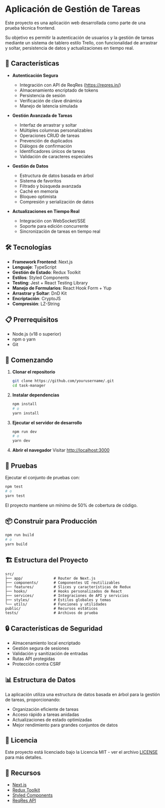 # Aplicación de Gestión de Tareas

Este proyecto es una aplicación web desarrollada como parte de una prueba técnica frontend.

Su objetivo es permitir la autenticación de usuarios y la gestión de tareas mediante un sistema de tablero estilo Trello, con funcionalidad de arrastrar y soltar, persistencia de datos y actualizaciones en tiempo real.

## 🚀 Características

- **Autenticación Segura**

  - Integración con API de ReqRes (https://reqres.in/)
  - Almacenamiento encriptado de tokens
  - Persistencia de sesión
  - Verificación de clave dinámica
  - Manejo de latencia simulada

- **Gestión Avanzada de Tareas**

  - Interfaz de arrastrar y soltar
  - Múltiples columnas personalizables
  - Operaciones CRUD de tareas
  - Prevención de duplicados
  - Diálogos de confirmación
  - Identificadores únicos de tareas
  - Validación de caracteres especiales

- **Gestión de Datos**

  - Estructura de datos basada en árbol
  - Sistema de favoritos
  - Filtrado y búsqueda avanzada
  - Caché en memoria
  - Bloqueo optimista
  - Compresión y serialización de datos

- **Actualizaciones en Tiempo Real**
  - Integración con WebSocket/SSE
  - Soporte para edición concurrente
  - Sincronización de tareas en tiempo real

## 🛠️ Tecnologías

- **Framework Frontend**: Next.js
- **Lenguaje**: TypeScript
- **Gestión de Estado**: Redux Toolkit
- **Estilos**: Styled Components
- **Testing**: Jest + React Testing Library
- **Manejo de Formularios**: React Hook Form + Yup
- **Arrastrar y Soltar**: DnD Kit
- **Encriptación**: CryptoJS
- **Compresión**: LZ-String

## 📋 Prerrequisitos

- Node.js (v18 o superior)
- npm o yarn
- Git

## 🚀 Comenzando

1. **Clonar el repositorio**

   ```bash
   git clone https://github.com/yourusername/.git
   cd task-manager
   ```

2. **Instalar dependencias**

   ```bash
   npm install
   # o
   yarn install
   ```

3. **Ejecutar el servidor de desarrollo**

   ```bash
   npm run dev
   # o
   yarn dev
   ```

4. **Abrir el navegador**
   Visitar [http://localhost:3000](http://localhost:3000)

## 🧪 Pruebas

Ejecutar el conjunto de pruebas con:

```bash
npm test
# o
yarn test
```

El proyecto mantiene un mínimo de 50% de cobertura de código.

## 📦 Construir para Producción

```bash
npm run build
# o
yarn build
```

## 🏗️ Estructura del Proyecto

```
src/
├── app/              # Router de Next.js
├── components/       # Componentes UI reutilizables
├── features/         # Slices y características de Redux
├── hooks/            # Hooks personalizados de React
├── services/         # Integraciones de API y servicios
├── styles/           # Estilos globales y temas
└── utils/            # Funciones y utilidades
public/               # Recursos estáticos
tests/                # Archivos de prueba
```

## 🔒 Características de Seguridad

- Almacenamiento local encriptado
- Gestión segura de sesiones
- Validación y sanitización de entradas
- Rutas API protegidas
- Protección contra CSRF

## 📊 Estructura de Datos

La aplicación utiliza una estructura de datos basada en árbol para la gestión de tareas, proporcionando:

- Organización eficiente de tareas
- Acceso rápido a tareas anidadas
- Actualizaciones de estado optimizadas
- Mejor rendimiento para grandes conjuntos de datos

## 📝 Licencia

Este proyecto está licenciado bajo la Licencia MIT - ver el archivo [LICENSE](LICENSE) para más detalles.

## 🔗 Recursos

- [Next.js](https://nextjs.org/)
- [Redux Toolkit](https://redux-toolkit.js.org/)
- [Styled Components](https://styled-components.com/)
- [ReqRes API](https://reqres.in/)

